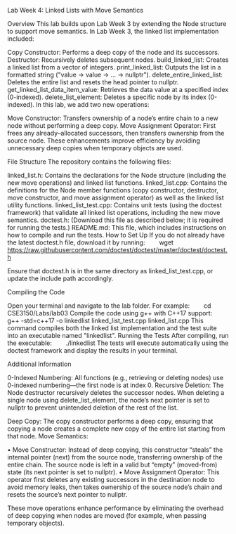 Lab Week 4: Linked Lists with Move Semantics

Overview
This lab builds upon Lab Week 3 by extending the Node structure to support move semantics. In Lab Week 3, the linked list implementation included:

Copy Constructor: Performs a deep copy of the node and its successors.
Destructor: Recursively deletes subsequent nodes.
build_linked_list: Creates a linked list from a vector of integers.
print_linked_list: Outputs the list in a formatted string ("value -> value -> ... -> nullptr").
delete_entire_linked_list: Deletes the entire list and resets the head pointer to nullptr.
get_linked_list_data_item_value: Retrieves the data value at a specified index (0-indexed).
delete_list_element: Deletes a specific node by its index (0-indexed).
In this lab, we add two new operations:

Move Constructor: Transfers ownership of a node’s entire chain to a new node without performing a deep copy.
Move Assignment Operator: First frees any already–allocated successors, then transfers ownership from the source node.
These enhancements improve efficiency by avoiding unnecessary deep copies when temporary objects are used.

File Structure
The repository contains the following files:

linked_list.h: Contains the declarations for the Node structure (including the new move operations) and linked list functions.
linked_list.cpp: Contains the definitions for the Node member functions (copy constructor, destructor, move constructor, and move assignment operator) as well as the linked list utility functions.
linked_list_test.cpp: Contains unit tests (using the doctest framework) that validate all linked list operations, including the new move semantics.
doctest.h: (Download this file as described below; it is required for running the tests.)
README.md: This file, which includes instructions on how to compile and run the tests.
How to Set Up
If you do not already have the latest doctest.h file, download it by running:
  wget https://raw.githubusercontent.com/doctest/doctest/master/doctest/doctest.h

Ensure that doctest.h is in the same directory as linked_list_test.cpp, or update the include path accordingly.

Compiling the Code

Open your terminal and navigate to the lab folder. For example:
  cd CSE3150/Labs/lab03
Compile the code using g++ with C++17 support:
  g++ -std=c++17 -o linkedlist linked_list_test.cpp linked_list.cpp
This command compiles both the linked list implementation and the test suite into an executable named "linkedlist".
Running the Tests
After compiling, run the executable:
  ./linkedlist
The tests will execute automatically using the doctest framework and display the results in your terminal.

Additional Information

0-Indexed Numbering: All functions (e.g., retrieving or deleting nodes) use 0-indexed numbering—the first node is at index 0.
Recursive Deletion: The Node destructor recursively deletes the successor nodes. When deleting a single node using delete_list_element, the node’s next pointer is set to nullptr to prevent unintended deletion of the rest of the list.

Deep Copy: The copy constructor performs a deep copy, ensuring that copying a node creates a complete new copy of the entire list starting from that node.
Move Semantics:

• Move Constructor: Instead of deep copying, this constructor “steals” the internal pointer (next) from the source node, transferring ownership of the entire chain. The source node is left in a valid but “empty” (moved-from) state (its next pointer is set to nullptr).
• Move Assignment Operator: This operator first deletes any existing successors in the destination node to avoid memory leaks, then takes ownership of the source node’s chain and resets the source’s next pointer to nullptr.

These move operations enhance performance by eliminating the overhead of deep copying when nodes are moved (for example, when passing temporary objects).